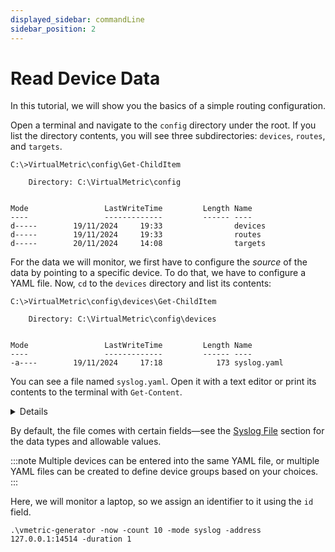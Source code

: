 ```yaml
---
displayed_sidebar: commandLine
sidebar_position: 2
---
```


# Read Device Data

In this tutorial, we will show you the basics of a simple routing configuration.

Open a terminal and navigate to the `config` directory under the root. If you list the directory contents, you will see three subdirectories: `devices`, `routes`, and `targets`.

```CLI
C:\>VirtualMetric\config\Get-ChildItem

    Directory: C:\VirtualMetric\config


Mode                 LastWriteTime         Length Name
----                 -------------         ------ ----
d-----        19/11/2024     19:33                devices
d-----        19/11/2024     19:33                routes
d-----        20/11/2024     14:08                targets
```

For the data we will monitor, we first have to configure the _source_ of the data by pointing to a specific device. To do that, we have to configure a YAML file. Now, `cd` to the `devices` directory and list its contents:

```CLI
C:\>VirtualMetric\config\devices\Get-ChildItem

    Directory: C:\VirtualMetric\config\devices


Mode                 LastWriteTime         Length Name
----                 -------------         ------ ----
-a----        19/11/2024     17:18            173 syslog.yaml
```

You can see a file named `syslog.yaml`. Open it with a text editor or print its contents to the terminal with `Get-Content`.

<details>
```Text
devices:
  - id: 324235346
    name: 127.0.0.1
    description: syslog
    type: syslog
    status: true
    properties:
      address: "0.0.0.0"
      port: 14514
```
</details>

By default, the file comes with certain fields&mdash;see the [Syslog File](../../docu/tables/syslog-file.md) section for the data types and allowable values.

:::note
Multiple devices can be entered into the same YAML file, or multiple YAML files can be created to define device groups based on your choices.
:::

Here, we will monitor a laptop, so we assign an identifier to it using the `id` field.

```cli
.\vmetric-generator -now -count 10 -mode syslog -address 127.0.0.1:14514 -duration 1
```
